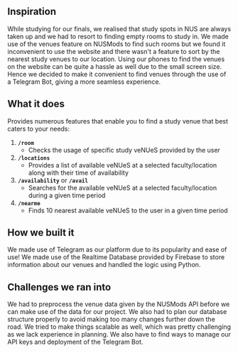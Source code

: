 ## Inspiration
While studying for our finals, we realised that study spots in NUS are always taken up and we had to resort to finding empty rooms to study in. We made use of the venues feature on NUSMods to find such rooms but we found it inconvenient to use the website and there wasn't a feature to sort by the nearest study venues to our location. Using our phones to find the venues on the website can be quite a hassle as well due to the small screen size. Hence we decided to make it convenient to find venues through the use of a Telegram Bot, giving a more seamless experience.

## What it does
Provides numerous features that enable you to find a study venue that best caters to your needs:

1. **`/room`**
    - Checks the usage of specific study veNUeS provided by the user  
2. **`/locations`**
    - Provides a list of available veNUeS at a selected faculty/location along with their time of availability
3. **`/availability`** or **`/avail`**
    - Searches for the available veNUeS at a selected faculty/location during a given time period
4. **`/nearme`**
    - Finds 10 nearest available veNUeS to the user in a given time period

## How we built it
We made use of Telegram as our platform due to its popularity and ease of use! We made use of the Realtime Database provided by Firebase to store information about our venues and handled the logic using Python.

## Challenges we ran into
We had to preprocess the venue data given by the NUSMods API before we can make use of the data for our project. We also had to plan our database structure properly to avoid making too many changes further down the road. We tried to make things scalable as well, which was pretty challenging as we lack experience in planning. We also have to find ways to manage our API keys and deployment of the Telegram Bot.
